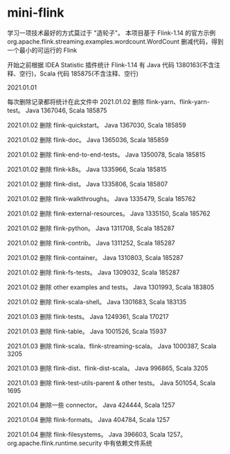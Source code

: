 # mini-flink
学习一项技术最好的方式莫过于 "造轮子"。
本项目基于 Flink-1.14 的官方示例 org.apache.flink.streaming.examples.wordcount.WordCount 删减代码，得到一个最小的可运行的 Flink

开始之前根据 IDEA Statistic 插件统计 Flink-1.14 有 Java 代码 1380163(不含注释、空行)，Scala 代码 185875(不含注释、空行)

2021.01.01

每次删除记录都将统计在此文件中
2021.01.02 删除 flink-yarn、flink-yarn-test。 Java 1367046, Scala 185875

2021.01.02 删除 flink-quickstart。 Java 1367030, Scala 185859

2021.01.02 删除 flink-doc。 Java 1365036, Scala 185859

2021.01.02 删除 flink-end-to-end-tests。 Java 1350078, Scala 185815

2021.01.02 删除 flink-k8s。 Java 1335966, Scala 185815

2021.01.02 删除 flink-dist。 Java 1335806, Scala 185807

2021.01.02 删除 flink-walkthroughs。 Java 1335479, Scala 185762

2021.01.02 删除 flink-external-resources。 Java 1335150, Scala 185762

2021.01.02 删除 flink-python。 Java 1311708, Scala 185287

2021.01.02 删除 flink-contrib。 Java 1311252, Scala 185287

2021.01.02 删除 flink-container。 Java 1310803, Scala 185287

2021.01.02 删除 flink-fs-tests。 Java 1309032, Scala 185287

2021.01.02 删除 other examples and tests。 Java 1301993, Scala 183805

2021.01.02 删除 flink-scala-shell。 Java 1301683, Scala 183135

2021.01.03 删除 flink-tests。 Java 1249361, Scala 170217

2021.01.03 删除 flink-table。 Java 1001526, Scala 15937

2021.01.03 删除 flink-scala、flink-streaming-scala。 Java 1000387, Scala 3205

2021.01.03 删除 flink-dist、flink-dist-scala。 Java 996865, Scala 3205

2021.01.03 删除 flink-test-utils-parent & other tests。 Java 501054, Scala 1695

2021.01.04 删除一些 connector。 Java 424444, Scala 1257

2021.01.04 删除 flink-formats。 Java 404784, Scala 1257

2021.01.04 删除 flink-filesystems。 Java 396603, Scala 1257。org.apache.flink.runtime.security 中有依赖文件系统

